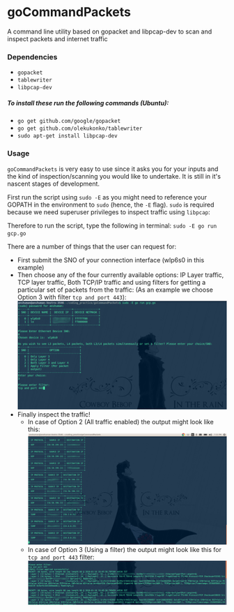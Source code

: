 # goCommandPackets
A command line utility based on gopacket and libpcap-dev to scan and inspect packets and internet traffic

### Dependencies 
- ```gopacket```
- ```tablewriter```
- ```libpcap-dev```

##### To install these run the following commands (Ubuntu):
- ```go get github.com/google/gopacket```
- ```go get github.com/olekukonko/tablewriter```
- ```sudo apt-get install libpcap-dev```

### Usage

`goCommandPackets` is very easy to use since it asks you for your inputs and the kind of inspection/scanning you would like to undertake. It is still in it's nascent stages of development.

First run the script using `sudo -E` as you might need to reference your GOPATH in the environment to  `sudo` (hence, the `-E` flag). `sudo` is required because we need superuser privileges to inspect traffic using `libpcap`:

Therefore to run the script, type the following in terminal:  `sudo -E go run gcp.go`

There are a number of things that the user can request for:

* First submit the SNO of your connection interface (wlp6s0 in this example)
* Then choose any of the four currently available options: IP Layer traffic, TCP layer traffic, Both TCP/IP traffic and using filters for getting a particular set of packets from the traffic: (As an example we choose Option 3 with filter `tcp and port 443`):
![alt text](imgs/gcp1_edited.png)
* Finally inspect the traffic! 
	*  In case of Option 2 (All traffic enabled) the output might look like this:
		![alt text](imgs/gcp3_edited.png)
	*  In case of Option 3 (Using a filter) the output might look like this for `tcp and port 443` filter:
		![alt text](imgs/gcp_additional.png)
